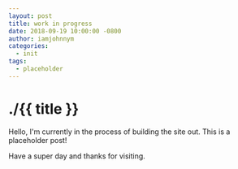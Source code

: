 ```yaml
---
layout: post
title: work in progress
date: 2018-09-19 10:00:00 -0800
author: iamjohnnym
categories:
  - init
tags:
  - placeholder
---
```


# ./{{ title }}

Hello,  I'm currently in the process of building the site out.  This is a placeholder post!

Have a super day and thanks for visiting.
